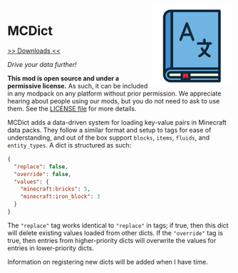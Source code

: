 <img src="icon.png" align="right" width="180px"/>

# MCDict


[>> Downloads <<](https://github.com/CottonMC/MCDict/releases)

*Drive your data further!*

**This mod is open source and under a permissive license.** As such, it can be included in any modpack on any platform without prior permission. We appreciate hearing about people using our mods, but you do not need to ask to use them. See the [LICENSE file](LICENSE) for more details.

MCDict adds a data-driven system for loading key-value pairs in Minecraft data packs. They follow a similar format and setup to tags for ease of understanding, and out of the box support `blocks`, `items`, `fluids`, and `entity_types`. A dict is structured as such:
```json
{
  "replace": false,
  "override": false,
  "values": {
    "minecraft:bricks": 5,
    "minecraft:iron_block": 3
  }
}
```

The `"replace"` tag works identical to `"replace"` in tags; if true, then this dict will delete existing values loaded from other dicts. If the `"override"` tag is true, then entries from higher-priority dicts will overwrite the values for entries in lower-priority dicts.

Information on registering new dicts will be added when I have time.
